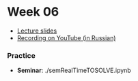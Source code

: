 # Week 06

- [Lecture slides](https://docs.google.com/presentation/d/1_uoD9ElUzwm_FDZ9zHHsFAivlbJqRQNv6lgq_-miLvM/edit?usp=drive_link)
- [Recording on YouTube (in Russian)](https://www.youtube.com/watch?v=zlhpOyyDLcs)

### Practice

- **Seminar**: ./semRealTimeTOSOLVE.ipynb
